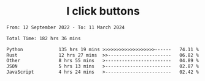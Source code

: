 <h1 align="center">
I click buttons
</h1>

<!--START_SECTION:waka-->

```txt
From: 12 September 2022 - To: 11 March 2024

Total Time: 182 hrs 36 mins

Python             135 hrs 19 mins >>>>>>>>>>>>>>>>>>>------   74.11 %
Rust               12 hrs 27 mins  >>-----------------------   06.82 %
Other              8 hrs 55 mins   >------------------------   04.89 %
JSON               5 hrs 13 mins   >------------------------   02.87 %
JavaScript         4 hrs 24 mins   >------------------------   02.42 %
```

<!--END_SECTION:waka-->
